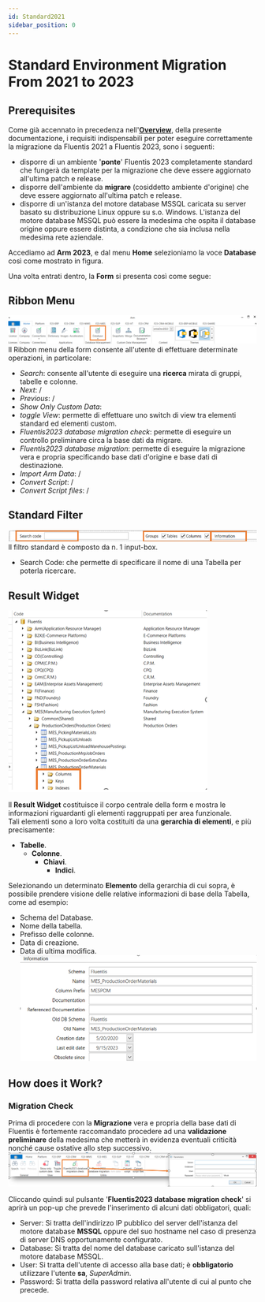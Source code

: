 ```yaml
---
id: Standard2021
sidebar_position: 0
---
```

# Standard Environment Migration From 2021 to 2023  

## Prerequisites

Come già accennato in precedenza nell'**[Overview](/docs/intro)**, della presente documentazione, i requisiti indispensabili per poter eseguire correttamente la migrazione da Fluentis 2021 a Fluentis 2023, sono i seguenti:  
* disporre di un ambiente '**ponte**' Fluentis 2023 completamente standard che fungerà da template per la migrazione che deve essere aggiornato all'ultima patch e release.  
* disporre dell'ambiente da **migrare** (cosiddetto ambiente d'origine) che deve essere aggiornato all'ultima patch e release.   
* disporre di un'istanza del motore database MSSQL caricata su server basato su distribuzione Linux oppure su s.o. Windows. L'istanza del motore database MSSQL può essere la medesima che ospita il database origine oppure essere distinta, a condizione che sia inclusa nella medesima rete aziendale.  

Accediamo ad **Arm 2023**, e dal menu **Home** selezioniamo la voce **Database** così come mostrato in figura.  



Una volta entrati dentro, la **Form** si presenta così come segue:   
## Ribbon Menu
![](../../../static/images/20250115155614.png)  
Il Ribbon menu della form consente all'utente di effettuare determinate operazioni, in particolare:
* *Search*: consente all'utente di eseguire una **ricerca** mirata di gruppi, tabelle e colonne.  
* *Next*: /
* *Previous*: /
* *Show Only Custom Data*:
* *toggle View*: permette di effettuare uno switch di view tra elementi standard ed elementi custom.
* *Fluentis2023 database migration check*: permette di eseguire un controllo preliminare circa la base dati da migrare.   
* *Fluentis2023 database migration*: permette di eseguire la migrazione vera e propria specificando base dati d'origine e base dati di destinazione.  
* *Import Arm Data*: /
* *Convert Script*: /
* *Convert Script files*: /

## Standard Filter
![](../../../static/images/20250116082037.png)  
Il filtro standard è composto da n. 1 input-box.   
* Search Code: che permette di specificare il nome di una Tabella per poterla ricercare.


## Result Widget
![](../../../static/images/20250116082419.png)  

Il **Result Widget** costituisce il corpo centrale della form e mostra le informazioni riguardanti gli elementi raggruppati per area funzionale.   
Tali elementi sono a loro volta costituiti da una **gerarchia di elementi**, e più precisamente:
* **Tabelle**.
    * **Colonne**.
        * **Chiavi**.
            * **Indici**.

Selezionando un determinato **Elemento** della gerarchia di cui sopra, è possibile prendere visione delle relative informazioni di base della Tabella, come ad esempio:  
* Schema del Database.  
* Nome della tabella.  
* Prefisso delle colonne.  
* Data di creazione.  
* Data di ultima modifica.      
![](../../../static/images/20250116082927.png)   

## How does it Work?
### Migration Check  

Prima di procedere con la **Migrazione** vera e propria della base dati di Fluentis è fortemente raccomandato procedere ad una **validazione preliminare** della medesima che metterà in evidenza eventuali criticità nonché cause ostative allo step successivo.  
![](../../../static/images/20250116084058.png)

Cliccando quindi sul pulsante '**Fluentis2023 database migration check**' si aprirà un pop-up che prevede l'inserimento di alcuni dati obbligatori, quali:  
* Server: Si tratta dell'indirizzo IP pubblico del server dell'istanza del motore database **MSSQL** oppure del suo hostname nel caso di presenza di server DNS opportunamente configurato.  
* Database: Si tratta del nome del database caricato sull'istanza del motore database MSSQL.  
* User: Si tratta dell'utente di accesso alla base dati; è **obbligatorio** utilizzare l'utente **sa**, *SuperAdmin*.
* Password: Si tratta della password relativa all'utente di cui al punto che precede.  






